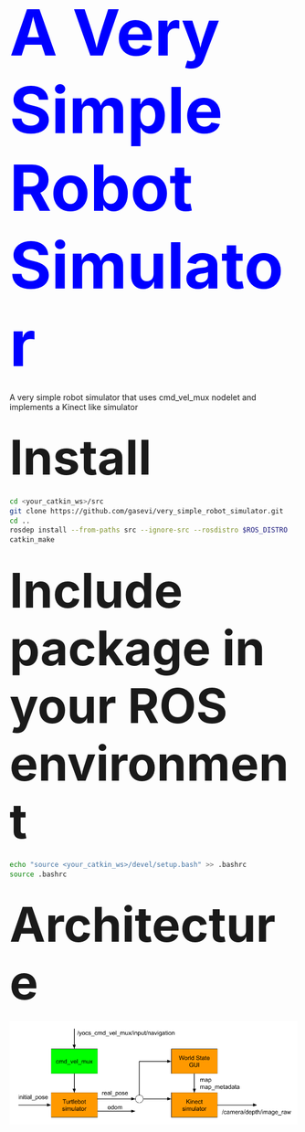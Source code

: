 # <span style="color:#00f; font-size: 4em;"> A Very Simple Robot Simulator </span>

A very simple robot simulator that uses cmd_vel_mux nodelet and implements a Kinect like simulator

## <span style="font-size: 4em;">Install</span>

```sh
cd <your_catkin_ws>/src
git clone https://github.com/gasevi/very_simple_robot_simulator.git
cd ..
rosdep install --from-paths src --ignore-src --rosdistro $ROS_DISTRO
catkin_make
```

## <span style="font-size: 4em;">Include package in your ROS environment</span>

```sh
echo "source <your_catkin_ws>/devel/setup.bash" >> .bashrc 
source .bashrc
```

## <span style="font-size: 4em;">Architecture</span>

<img src="images/very_simple_robot_nav_design.png" width=800 >
